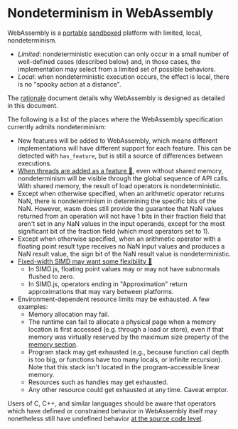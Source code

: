 # Nondeterminism in WebAssembly

WebAssembly is a [portable](Portability.md) [sandboxed](Security.md) platform
with limited, local, nondeterminism.

  * *Limited*: nondeterministic execution can only occur in a small number of
    well-defined cases (described below) and, in those cases, the implementation
    may select from a limited set of possible behaviors.
  * *Local*: when nondeterministic execution occurs, the effect is local,
    there is no "spooky action at a distance".

The [rationale](Rationale.md) document details why WebAssembly is designed as
detailed in this document.

The following is a list of the places where the WebAssembly specification
currently admits nondeterminism:

 * New features will be added to WebAssembly, which means different implementations
   will have different support for each feature. This can be detected with
   `has_feature`, but is still a source of differences between executions.
 * [When threads are added as a feature :unicorn:][future threads], even without
   shared memory, nondeterminism will be visible through the global sequence of
   API calls. With shared memory, the result of load operators is
   nondeterministic.
 * Except when otherwise specified, when an arithmetic operator returns NaN,
   there is nondeterminism in determining the specific bits of the NaN. However,
   wasm does still provide the guarantee that NaN values returned from an operation
   will not have 1 bits in their fraction field that aren't set in any NaN values
   in the input operands, except for the most significant bit of the fraction field
   (which most operators set to 1).
 * Except when otherwise specified, when an arithmetic operator with a floating
   point result type receives no NaN input values and produces a NaN result
   value, the sign bit of the NaN result value is nondeterministic.
 * [Fixed-width SIMD may want some flexibility :unicorn:][future simd]
   - In SIMD.js, floating point values may or may not have subnormals flushed to
     zero.
   - In SIMD.js, operators ending in "Approximation" return approximations that
     may vary between platforms.
 * Environment-dependent resource limits may be exhausted. A few examples:
   - Memory allocation may fail.
   - The runtime can fail to allocate a physical page when a memory location is first
     accessed (e.g. through a load or store), even if that memory was virtually reserved
     by the maximum size property of the [memory section](Modules.md#linear-memory-section).
   - Program stack may get exhausted (e.g., because function call depth is too big,
     or functions have too many locals, or infinite recursion). Note that this stack
     isn't located in the program-accessible linear memory.
   - Resources such as handles may get exhausted.
   - Any other resource could get exhausted at any time. Caveat emptor.

Users of C, C++, and similar languages should be aware that operators which
have defined or constrained behavior in WebAssembly itself may nonetheless still
have undefined behavior
[at the source code level](CAndC++.md#undefined-behavior).

[future threads]: FutureFeatures.md#threads
[future simd]: FutureFeatures.md#fixed-width-simd
